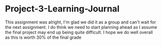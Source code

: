 # Project-3-Learning-Journal

This assignment was alright, I'm glad we did it as a group and can't wait for the next assignment.
I do think we need to start planning ahead as I assume the final project may end up being quite difficult. 
I hope we do well overall as this is worth 30% of the final grade
